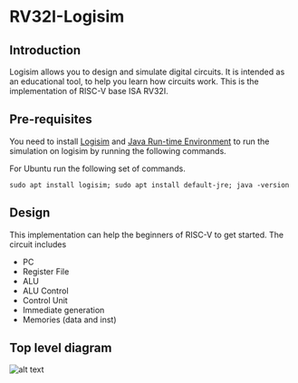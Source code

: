 # RV32I-Logisim
## Introduction
Logisim allows you to design and simulate digital circuits. It is intended as an educational tool, to help you learn how circuits work. This is the implementation of RISC-V base ISA RV32I.
## Pre-requisites
You need to install [Logisim](http://www.cburch.com/logisim/) and [Java Run-time Environment](https://ubuntu.com/tutorials/install-jre#2-installing-openjdk-jre) to run the simulation on logisim by running the following commands.  
  
  
For Ubuntu run the following set of commands.

    sudo apt install logisim; sudo apt install default-jre; java -version

## Design
This implementation can help the beginners of RISC-V to get started. The circuit includes
- PC
- Register File
- ALU
- ALU Control
- Control Unit
- Immediate generation
- Memories (data and inst)  

## Top level diagram
![alt text](https://github.com/zeeshanrafique23/RISC-V-single-cycle-core-Logisim/blob/master/image.png)
